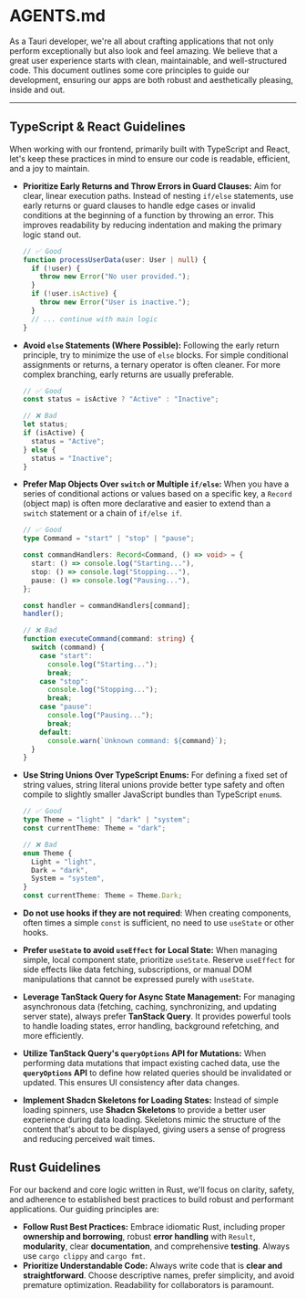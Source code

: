 # AGENTS.md

As a Tauri developer, we're all about crafting applications that not only perform exceptionally but also look and feel amazing. We believe that a great user experience starts with clean, maintainable, and well-structured code. This document outlines some core principles to guide our development, ensuring our apps are both robust and aesthetically pleasing, inside and out.

---

## TypeScript & React Guidelines

When working with our frontend, primarily built with TypeScript and React, let's keep these practices in mind to ensure our code is readable, efficient, and a joy to maintain.

- **Prioritize Early Returns and Throw Errors in Guard Clauses:** Aim for clear, linear execution paths. Instead of nesting `if/else` statements, use early returns or guard clauses to handle edge cases or invalid conditions at the beginning of a function by throwing an error. This improves readability by reducing indentation and making the primary logic stand out.

  ```typescript
  // ✅ Good
  function processUserData(user: User | null) {
    if (!user) {
      throw new Error("No user provided.");
    }
    if (!user.isActive) {
      throw new Error("User is inactive.");
    }
    // ... continue with main logic
  }
  ```

- **Avoid `else` Statements (Where Possible):** Following the early return principle, try to minimize the use of `else` blocks. For simple conditional assignments or returns, a ternary operator is often cleaner. For more complex branching, early returns are usually preferable.

  ```typescript
  // ✅ Good
  const status = isActive ? "Active" : "Inactive";

  // ❌ Bad
  let status;
  if (isActive) {
    status = "Active";
  } else {
    status = "Inactive";
  }
  ```

- **Prefer Map Objects Over `switch` or Multiple `if/else`:** When you have a series of conditional actions or values based on a specific key, a `Record` (object map) is often more declarative and easier to extend than a `switch` statement or a chain of `if/else if`.

  ```typescript
  // ✅ Good
  type Command = "start" | "stop" | "pause";

  const commandHandlers: Record<Command, () => void> = {
    start: () => console.log("Starting..."),
    stop: () => console.log("Stopping..."),
    pause: () => console.log("Pausing..."),
  };

  const handler = commandHandlers[command];
  handler();

  // ❌ Bad
  function executeCommand(command: string) {
    switch (command) {
      case "start":
        console.log("Starting...");
        break;
      case "stop":
        console.log("Stopping...");
        break;
      case "pause":
        console.log("Pausing...");
        break;
      default:
        console.warn(`Unknown command: ${command}`);
    }
  }
  ```

- **Use String Unions Over TypeScript Enums:** For defining a fixed set of string values, string literal unions provide better type safety and often compile to slightly smaller JavaScript bundles than TypeScript `enum`s.

  ```typescript
  // ✅ Good
  type Theme = "light" | "dark" | "system";
  const currentTheme: Theme = "dark";

  // ❌ Bad
  enum Theme {
    Light = "light",
    Dark = "dark",
    System = "system",
  }
  const currentTheme: Theme = Theme.Dark;
  ```

- **Do not use hooks if they are not required**: When creating components, often times a simple `const` is sufficient, no need to use `useState` or other hooks.
- **Prefer `useState` to avoid `useEffect` for Local State:** When managing simple, local component state, prioritize `useState`. Reserve `useEffect` for side effects like data fetching, subscriptions, or manual DOM manipulations that cannot be expressed purely with `useState`.
- **Leverage TanStack Query for Async State Management:** For managing asynchronous data (fetching, caching, synchronizing, and updating server state), always prefer **TanStack Query**. It provides powerful tools to handle loading states, error handling, background refetching, and more efficiently.
- **Utilize TanStack Query's `queryOptions` API for Mutations:** When performing data mutations that impact existing cached data, use the **`queryOptions` API** to define how related queries should be invalidated or updated. This ensures UI consistency after data changes.
- **Implement Shadcn Skeletons for Loading States:** Instead of simple loading spinners, use **Shadcn Skeletons** to provide a better user experience during data loading. Skeletons mimic the structure of the content that's about to be displayed, giving users a sense of progress and reducing perceived wait times.

## Rust Guidelines

For our backend and core logic written in Rust, we'll focus on clarity, safety, and adherence to established best practices to build robust and performant applications. Our guiding principles are:

- **Follow Rust Best Practices:** Embrace idiomatic Rust, including proper **ownership and borrowing**, robust **error handling** with `Result`, **modularity**, clear **documentation**, and comprehensive **testing**. Always use `cargo clippy` and `cargo fmt`.
- **Prioritize Understandable Code:** Always write code that is **clear and straightforward**. Choose descriptive names, prefer simplicity, and avoid premature optimization. Readability for collaborators is paramount.

